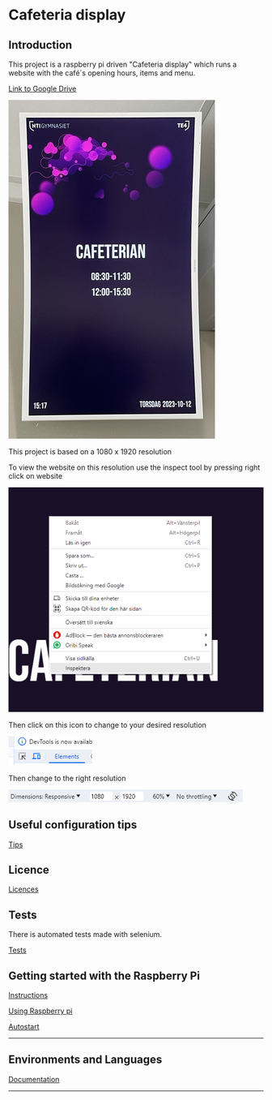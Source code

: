 # Cafeteria display

## Introduction

This project is a raspberry pi driven "Cafeteria display" which runs a website with the café´s opening hours, items and menu.


[Link to Google Drive](https://drive.google.com/drive/folders/1Yf2ABcoPqGIK5E88mXdyQchkGVjTMYVt)

![Cafeteria-skylten](Documentations/images/CafeteriaSkylten.png)

This project is based on a 1080 x 1920 resolution 

To view the website on this resolution use the inspect tool by pressing right click on website

![Inspekt image](Documentations/images/inspectImg.png)

Then click on this icon to change to your desired resolution

![Res image](Documentations/images/click1.png)

Then change to the right resolution

![Input image](Documentations/images/resInput.png)

## Useful configuration tips

[Tips](Documentations/configuration.md)

## Licence

[Licences](Documentations/licence.md)

## Tests

There is automated tests made with selenium. 

[Tests](Documentations/tests.md)

## Getting started with the Raspberry Pi
[Instructions](Documentations/raspberrySetup.md)

[Using Raspberry pi](Documentations/usingRaspberryPi.md)

[Autostart](Documentations/autostart.md)


***

## Environments and Languages 
[Documentation](Documentations/enviromentsLanguages.md)

***
